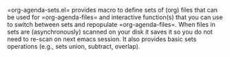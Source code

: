 =org-agenda-sets.el= provides macro to define sets of (org) files that can be used for =org-agenda-files= and  interactive function(s) that you can use to switch between sets and repopulate =org-agenda-files=. When files in sets are (asynchronously) scanned on your disk it saves it so you do not need to re-scan on next emacs session. It also provides basic sets operations (e.g., sets union, subtract, overlap).

